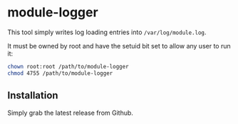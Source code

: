 # module-logger

This tool simply writes log loading entries into `/var/log/module.log`.

It must be owned by root and have the setuid bit set to allow any user to run it:

```bash
chown root:root /path/to/module-logger
chmod 4755 /path/to/module-logger
```

## Installation

Simply grab the latest release from Github.

